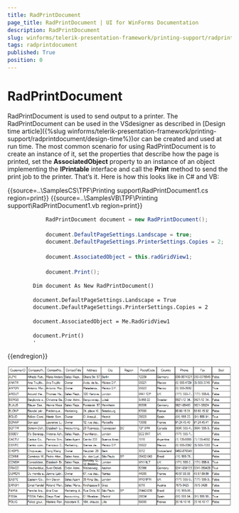 ```yaml
---
title: RadPrintDocument
page_title: RadPrintDocument | UI for WinForms Documentation
description: RadPrintDocument
slug: winforms/telerik-presentation-framework/printing-support/radprintdocument
tags: radprintdocument
published: True
position: 0
---
```


# RadPrintDocument


RadPrintDocument is used to send output to a printer. The RadPrintDocument can be used in the VSdesigner as described in [Design time article]({%slug winforms/telerik-presentation-framework/printing-support/radprintdocument/design-time%})or can be created and used at run time. The most common scenario for using RadPrintDocument is to create an instance of it, set the properties that describe how the page is printed, set the __AssociatedObject__ property to an instance of an object implementing the __IPrintable__ interface and call the __Print__ method to send the print job to the printer. That’s it. Here is how this looks like in C# and VB:

{{source=..\SamplesCS\TPF\Printing support\RadPrintDocument1.cs region=print}} 
{{source=..\SamplesVB\TPF\Printing support\RadPrintDocument1.vb region=print}} 

````C#
            RadPrintDocument document = new RadPrintDocument();

            document.DefaultPageSettings.Landscape = true;
            document.DefaultPageSettings.PrinterSettings.Copies = 2;

            document.AssociatedObject = this.radGridView1;

            document.Print();
````
````VB.NET
        Dim document As New RadPrintDocument()

        document.DefaultPageSettings.Landscape = True
        document.DefaultPageSettings.PrinterSettings.Copies = 2

        document.AssociatedObject = Me.RadGridView1

        document.Print()
        '
````

{{endregion}} 

![tpf-printing-support-radprintdocument](images/tpf-printing-support-radprintdocument.png)
